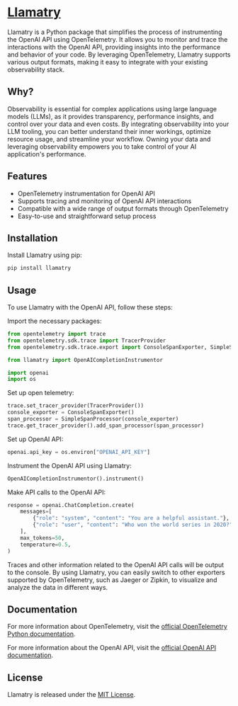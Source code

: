 # [Llamatry](https://github.com/jxnl/llamatry)

Llamatry is a Python package that simplifies the process of instrumenting the OpenAI API using OpenTelemetry. It allows you to monitor and trace the interactions with the OpenAI API, providing insights into the performance and behavior of your code. By leveraging OpenTelemetry, Llamatry supports various output formats, making it easy to integrate with your existing observability stack.

## Why?

Observability is essential for complex applications using large language models (LLMs), as it provides transparency, performance insights, and control over your data and even costs. By integrating observability into your LLM tooling, you can better understand their inner workings, optimize resource usage, and streamline your workflow. Owning your data and leveraging observability empowers you to take control of your AI application's performance.

## Features

* OpenTelemetry instrumentation for OpenAI API
* Supports tracing and monitoring of OpenAI API interactions
* Compatible with a wide range of output formats through OpenTelemetry
* Easy-to-use and straightforward setup process

## Installation

Install Llamatry using pip:

```bash
pip install llamatry
```

## Usage

To use Llamatry with the OpenAI API, follow these steps:

Import the necessary packages:

```python
from opentelemetry import trace
from opentelemetry.sdk.trace import TracerProvider
from opentelemetry.sdk.trace.export import ConsoleSpanExporter, SimpleSpanProcessor

from llamatry import OpenAICompletionInstrumentor

import openai
import os
```

Set up open telemetry:

```python
trace.set_tracer_provider(TracerProvider())
console_exporter = ConsoleSpanExporter()
span_processor = SimpleSpanProcessor(console_exporter)
trace.get_tracer_provider().add_span_processor(span_processor)
```

Set up OpenAI API:

```python
openai.api_key = os.environ["OPENAI_API_KEY"]
```

Instrument the OpenAI API using Llamatry:

```python
OpenAICompletionInstrumentor().instrument()
```

Make API calls to the OpenAI API:

```python
response = openai.ChatCompletion.create(
    messages=[
        {"role": "system", "content": "You are a helpful assistant."},
        {"role": "user", "content": "Who won the world series in 2020?"},
    ],
    max_tokens=50,
    temperature=0.5,
)
```

Traces and other information related to the OpenAI API calls will be output to the console. By using Llamatry, you can easily switch to other exporters supported by OpenTelemetry, such as Jaeger or Zipkin, to visualize and analyze the data in different ways.

## Documentation

For more information about OpenTelemetry, visit the [official OpenTelemetry Python documentation](https://opentelemetry-python.readthedocs.io/en/stable/).

For more information about the OpenAI API, visit the [official OpenAI API documentation](https://beta.openai.com/docs/).

## License

Llamatry is released under the [MIT License](https://opensource.org/licenses/MIT).
